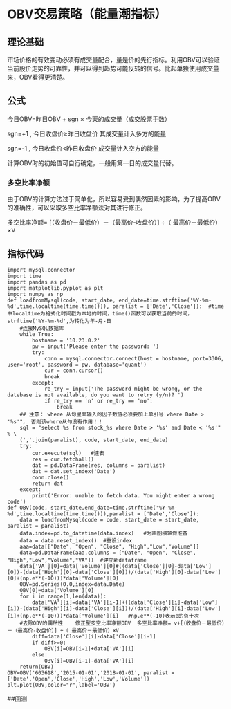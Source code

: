 # OBV交易策略（能量潮指标）

## 理论基础

市场价格的有效变动必须有成交量配合，量是价的先行指标。利用OBV可以验证当前股价走势的可靠性，并可以得到趋势可能反转的信号。比起单独使用成交量来，OBV看得更清楚。

## 公式


今日OBV=昨日OBV + sgn × 今天的成交量（成交股票手数）

sgn=+1 , 今日收盘价≥昨日收盘价    其成交量计入多方的能量

sgn=-1 , 今日收盘价<昨日收盘价    成交量计入空方的能量

计算OBV时的初始值可自行确定，一般用第一日的成交量代替。

### 多空比率净额

由于OBV的计算方法过于简单化，所以容易受到偶然因素的影响，为了提高OBV的准确性，可以采取多空比率净额法对其进行修正。

多空比率净额= [（收盘价－最低价）－（最高价-收盘价）] ÷（ 最高价－最低价）×V 
## 指标代码

	import mysql.connector
	import time
	import pandas as pd
	import matplotlib.pyplot as plt
	import numpy as np
	def loadfromMysql(code, start_date, end_date=time.strftime('%Y-%m-%d',time.localtime(time.time())), paralist = ['Date','Close']):  #time中localtime为格式化时间戳为本地的时间，time()函数可以获取当前的时间，strftime('%Y-%m-%d',为转化为年-月-日
	    #连接MySQL数据库
	    while True: 
	        hostname = '10.23.0.2'
	        pw = input('Please enter the password: ')
	        try:
	            conn = mysql.connector.connect(host = hostname, port=3306, user='root', password = pw, database='quant')  
	            cur = conn.cursor()
	            break
	        except:
	            re_try = input('The password might be wrong, or the datebase is not available, do you want to retry (y/n)? ')
	            if re_try == 'n' or re_try == 'no':
	                break
	    ## 注意： where 从句里面输入的因子数值必须要加上单引号 where Date > '%s'"， 否则该where从句没有作用！！
	    sql = "select %s from stock_%s where Date > '%s' and Date < '%s'" % \
	    (','.join(paralist), code, start_date, end_date)
	    try:
	        cur.execute(sql)   #建表
	        res = cur.fetchall()
	        dat = pd.DataFrame(res, columns = paralist)
	        dat = dat.set_index('Date')
	        conn.close()
	        return dat
	    except:
	        print('Error: unable to fetch data. You might enter a wrong code')
	def OBV(code, start_date,end_date=time.strftime('%Y-%m-%d',time.localtime(time.time())),paralist = ['Date','Close']): 
	    data = loadfromMysql(code = code, start_date = start_date, paralist = paralist)
	    data.index=pd.to_datetime(data.index)   #为画图横轴做准备
	    data = data.reset_index()  #重设index
	    aaa=data[["Date", "Open", "Close", "High","Low","Volume"]]
	    data=pd.DataFrame(aaa,columns = ["Date", "Open", "Close", "High","Low","Volume","VA"])  #建立新dataframe
	    data['VA'][0]=data['Volume'][0]#((data['Close'][0]-data['Low'][0])-(data['High'][0]-data['Close'][0]))/(data['High'][0]-data['Low'][0]+(np.e**(-10)))*data['Volume'][0]
	    OBV=pd.Series(0.0,index=data.Date)
	    OBV[0]=data['Volume'][0] 
	    for i in range(1,len(data)):        
	        data['VA'][i]=data['VA'][i-1]+((data['Close'][i]-data['Low'][i])-(data['High'][i]-data['Close'][i]))/(data['High'][i]-data['Low'][i]+(np.e**(-10)))*data['Volume'][i]   #np.e**(-10)表示e的负十次
		#去除OBV的偶然性    修正型多空比率净额OBV  多空比率净额= v+[（收盘价－最低价）－（最高价-收盘价）] ÷（ 最高价－最低价）×V  
	        diff=data['Close'][i]-data['Close'][i-1]
	        if diff>=0:
	            OBV[i]=OBV[i-1]+data['VA'][i]
	        else:
	            OBV[i]=OBV[i-1]-data['VA'][i]
	    return(OBV) 
	OBV=OBV('603618','2015-01-01','2018-01-01', paralist = ['Date','Open','Close','High','Low','Volume'])
	plt.plot(OBV,color="r",label='OBV')
##回测
